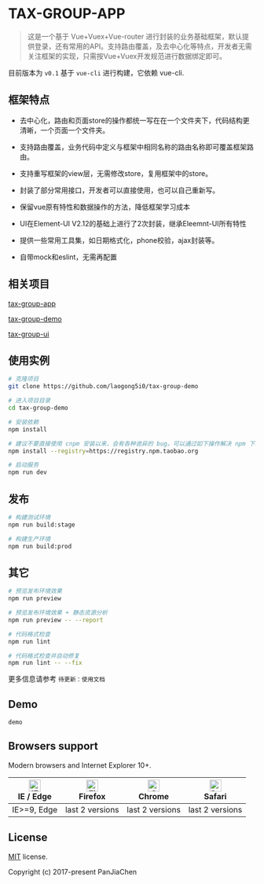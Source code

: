 # TAX-GROUP-APP

> 这是一个基于 Vue+Vuex+Vue-router 进行封装的业务基础框架，默认提供登录，还有常用的API。支持路由覆盖，及去中心化等特点，开发者无需关注框架的实现，只需按Vue+Vuex开发规范进行数据绑定即可。
> 

目前版本为 `v0.1` 基于 `vue-cli` 进行构建，它依赖 vue-cli.

## 框架特点
- 去中心化，路由和页面store的操作都统一写在在一个文件夹下，代码结构更清晰，一个页面一个文件夹。

- 支持路由覆盖，业务代码中定义与框架中相同名称的路由名称即可覆盖框架路由。

- 支持重写框架的view层，无需修改store，复用框架中的store。

- 封装了部分常用接口，开发者可以直接使用，也可以自己重新写。

- 保留vue原有特性和数据操作的方法，降低框架学习成本

- UI在Element-UI V2.12的基础上进行了2次封装，继承Eleemnt-UI所有特性

- 提供一些常用工具集，如日期格式化，phone校验，ajax封装等。

- 自带mock和eslint，无需再配置
  

## 相关项目

[tax-group-app](https://github.com/fx-mobile/tax-group-app)

[tax-group-demo](https://github.com/fx-mobile/tax-group-demo)

[tax-group-ui](https://github.com/fx-mobile/tax-group-ui)


## 使用实例

```bash
# 克隆项目
git clone https://github.com/laogong5i0/tax-group-demo

# 进入项目目录
cd tax-group-demo

# 安装依赖
npm install

# 建议不要直接使用 cnpm 安装以来，会有各种诡异的 bug。可以通过如下操作解决 npm 下载速度慢的问题
npm install --registry=https://registry.npm.taobao.org

# 启动服务
npm run dev
```

## 发布

```bash
# 构建测试环境
npm run build:stage

# 构建生产环境
npm run build:prod
```

## 其它

```bash
# 预览发布环境效果
npm run preview

# 预览发布环境效果 + 静态资源分析
npm run preview -- --report

# 代码格式检查
npm run lint

# 代码格式检查并自动修复
npm run lint -- --fix
```

更多信息请参考 `待更新：使用文档`

## Demo

`demo`

## Browsers support

Modern browsers and Internet Explorer 10+.

| [<img src="https://raw.githubusercontent.com/alrra/browser-logos/master/src/edge/edge_48x48.png" alt="IE / Edge" width="24px" height="24px" />](http://godban.github.io/browsers-support-badges/)</br>IE / Edge | [<img src="https://raw.githubusercontent.com/alrra/browser-logos/master/src/firefox/firefox_48x48.png" alt="Firefox" width="24px" height="24px" />](http://godban.github.io/browsers-support-badges/)</br>Firefox | [<img src="https://raw.githubusercontent.com/alrra/browser-logos/master/src/chrome/chrome_48x48.png" alt="Chrome" width="24px" height="24px" />](http://godban.github.io/browsers-support-badges/)</br>Chrome | [<img src="https://raw.githubusercontent.com/alrra/browser-logos/master/src/safari/safari_48x48.png" alt="Safari" width="24px" height="24px" />](http://godban.github.io/browsers-support-badges/)</br>Safari |
| --------- | --------- | --------- | --------- |
| IE>=9, Edge| last 2 versions| last 2 versions| last 2 versions

## License

[MIT](https://github.com/fx-mobile/tax-group-demo/blob/master/LICENSE) license.

Copyright (c) 2017-present PanJiaChen
